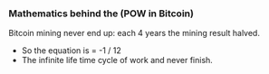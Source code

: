 
### Mathematics behind the (POW in Bitcoin)
Bitcoin mining never end up: each 4 years the mining result halved. 
- So the equation is = -1 / 12
- The infinite life time cycle of work and never finish.
